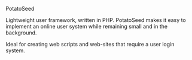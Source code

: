 PotatoSeed

Lightweight user framework, written in PHP. PotatoSeed makes it easy to implement an online user system while remaining small and in the background.

Ideal for creating web scripts and web-sites that require a user login system.